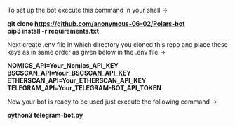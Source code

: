 To set up the bot execute this command in your shell ->

<b>git clone https://github.com/anonymous-06-02/Polars-bot<br>
pip3 install -r requirements.txt</b>

Next create .env file in which directory you cloned this repo and place these keys as in same order as given below in the .env file ->

<b>NOMICS_API=Your_Nomics_API_KEY<br></b>
<b>BSCSCAN_API=Your_BSCSCAN_API_KEY<br></b>
<b>ETHERSCAN_API=Your_ETHERSCAN_API_KEY<br></b>
<b>TELEGRAM_API=Your_TELEGRAM-BOT_API_TOKEN<br></b>

Now your bot is ready to be used just execute the following command ->

<b>python3 telegram-bot.py</b>
